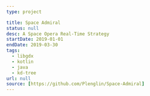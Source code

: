 ```yaml
---
type: project

title: Space Admiral
status: null
desc: A Space Opera Real-Time Strategy
startDate: 2019-01-01
endDate: 2019-03-30
tags:
  - libgdx
  - kotlin
  - java
  - kd-tree
url: null
source: [https://github.com/Plenglin/Space-Admiral]
---
```

